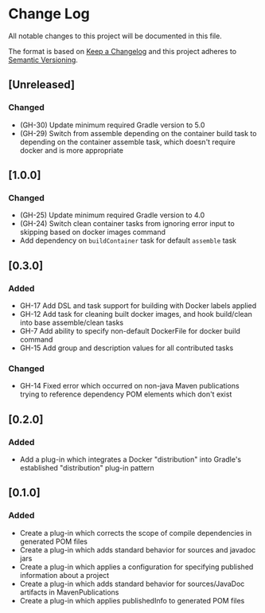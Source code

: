 # Change Log
All notable changes to this project will be documented in this file.

The format is based on [Keep a Changelog](http://keepachangelog.com/)
and this project adheres to [Semantic Versioning](http://semver.org/).

## [Unreleased]
### Changed
- (GH-30) Update minimum required Gradle version to 5.0
- (GH-29) Switch from assemble depending on the container build task to depending on the container assemble task, which doesn't require docker and is more appropriate

## [1.0.0]
### Changed
- (GH-25) Update minimum required Gradle version to 4.0
- (GH-24) Switch clean container tasks from ignoring error input to skipping based on docker images command 
- Add dependency on `buildContainer` task for default `assemble` task

## [0.3.0]
### Added
- GH-17 Add DSL and task support for building with Docker labels applied
- GH-12 Add task for cleaning built docker images, and hook build/clean into base assemble/clean tasks
- GH-7 Add ability to specify non-default DockerFile for docker build command
- GH-15 Add group and description values for all contributed tasks

### Changed
- GH-14 Fixed error which occurred on non-java Maven publications trying to reference dependency POM elements which don't exist

## [0.2.0]
### Added
- Add a plug-in which integrates a Docker "distribution" into Gradle's established "distribution" plug-in pattern

## [0.1.0]
### Added
- Create a plug-in which corrects the scope of compile dependencies in generated POM files
- Create a plug-in which adds standard behavior for sources and javadoc jars
- Create a plug-in which applies a configuration for specifying published information about a project
- Create a plug-in which adds standard behavior for sources/JavaDoc artifacts in MavenPublications
- Create a plug-in which applies publishedInfo to generated POM files
